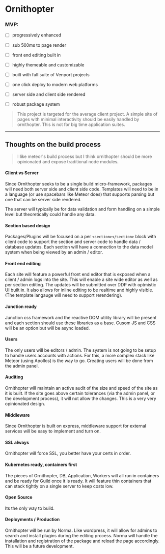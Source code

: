 # Ornithopter


### MVP:

- [ ] progressively enhanced
- [ ] sub 500ms to page render
- [ ] front end editing built in
- [ ] highly themeable and customizable
- [ ] built with full suite of Venport projects
- [ ] one click deploy to modern web platforms
- [ ] server side and client side rendered
- [ ] robust package system


> This project is targeted for the average client project. A simple site of pages with minimal interactivity should be easily handled by ornithopter. This is not for big time application suites.


---

## Thoughts on the build process

> I like meteor's build process but I think ornithopter should be more opinionated and expose traditional node modules.

#### Client vs Server

Since Ornithopter seeks to be a single build micro-framework, packages will need both server side and client side code. Templates will need to be in a language (or use spacebars like Meteor does) that supports parsing but one that can be server side rendered.

The server will typically be for data validation and form handling on a simple level but theoretically could handle any data.


#### Section based design

Packages/Plugins will be focused on a per `<section></section>` block with client code to support the section and server code to handle data / database updates. Each section will have a connection to the data model system when being viewed by an admin / editor.


#### Front end editing

Each site will feature a powerful front end editor that is exposed when a client / admin logs into the site. This will enable a site wide editor as well as per section editing. The updates will be submitted over DDP with optmistic UI built in. It also allows for inline editing to be realtime and highly visible. (The template langauge will need to support rerendering).


#### Junction ready

Junction css framework and the reactive DOM utility library will be present and each section should use these libraries as a base. Cusom JS and CSS will be an option but will be async loaded.


#### Users

The only users will be editors / admin. The system is not going to be setup to handle users accounts with actions. For this, a more complex stack like Meteor (using Apollos) is the way to go. Creating users will be done from the admin panel.


#### Auditing

Ornithopter will maintain an active audit of the size and speed of the site as it is built. If the site goes above certain tolerances (via the admin panel, or the development process), it will not allow the changes. This is a very very opinionated design.


#### Middleware

Since Ornithopter is built on express, middleware support for external services will be easy to implement and turn on.


#### SSL always

Ornithopter will force SSL, you better have your certs in order.


#### Kubernetes ready, containers first

The pieces of Ornithopter, DB, Application, Workers will all run in containers and be ready for Guild once it is ready. It will feature thin containers that can stack tightly on a single server to keep costs low.


#### Open Source

Its the only way to build.


#### Deployments / Production

Ornithopter will be run by Norma. Like wordpress, it will allow for admins to search and install plugins during the editing process. Norma will handle the installation and registration of the package and reload the page accordingly. This will be a future development.
